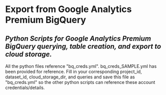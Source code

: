 # Export from Google Analytics Premium BigQuery
## _Python Scripts for Google Analytics Premium BigQuery querying, table creation, and export to cloud storage._
All the python files reference "bq_creds.yml". bq_creds_SAMPLE.yml has been provided for reference. Fill in your corresponding project_id, dataset_id, cloud_storage_dir, and queries and save this file as "bq_creds.yml" so the other python scripts can reference these account credentials/details.